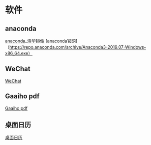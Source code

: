 # 软件
## anaconda
[anaconda_清华镜像](https://mirrors.tuna.tsinghua.edu.cn/anaconda/archive/Anaconda3-5.3.1-Windows-x86_64.exe)
[anaconda官网]（https://repo.anaconda.com/archive/Anaconda3-2019.07-Windows-x86_64.exe）

## WeChat
[WeChat](https://dldir1.qq.com/weixin/Windows/WeChatSetup.exe)

## Gaaiho pdf
[Gaaiho pdf](http://downloadbj.gaaiho.com.cn/gaaiho/gaaihoreader/GaaihoReader_CHS_ALL_4.20.exe)

## 桌面日历
[桌面日历](http://download.desktopcal.com/desktopcal-setup-v2.exe)


